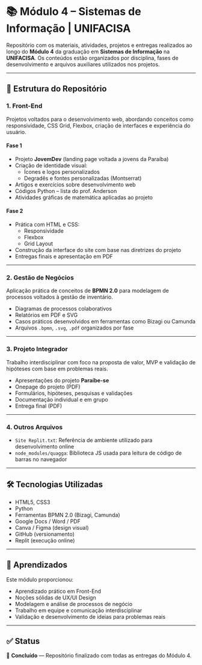 # 📚 Módulo 4 – Sistemas de Informação | UNIFACISA

Repositório com os materiais, atividades, projetos e entregas realizados ao longo do **Módulo 4** da graduação em **Sistemas de Informação** na **UNIFACISA**. Os conteúdos estão organizados por disciplina, fases de desenvolvimento e arquivos auxiliares utilizados nos projetos.

---

## 📁 Estrutura do Repositório

### 1. Front-End
Projetos voltados para o desenvolvimento web, abordando conceitos como responsividade, CSS Grid, Flexbox, criação de interfaces e experiência do usuário.

#### Fase 1
- Projeto **JovemDev** (landing page voltada a jovens da Paraíba)
- Criação de identidade visual:
  - Ícones e logos personalizados
  - Degradês e fontes personalizadas (Montserrat)
- Artigos e exercícios sobre desenvolvimento web
- Códigos Python – lista do prof. Anderson
- Atividades gráficas de matemática aplicadas ao projeto

#### Fase 2
- Prática com HTML e CSS:
  - Responsividade
  - Flexbox
  - Grid Layout
- Construção da interface do site com base nas diretrizes do projeto
- Entregas finais e apresentação em PDF

---

### 2. Gestão de Negócios
Aplicação prática de conceitos de **BPMN 2.0** para modelagem de processos voltados à gestão de inventário.

- Diagramas de processos colaborativos
- Relatórios em PDF e SVG
- Casos práticos desenvolvidos em ferramentas como Bizagi ou Camunda
- Arquivos `.bpmn`, `.svg`, `.pdf` organizados por fase

---

### 3. Projeto Integrador
Trabalho interdisciplinar com foco na proposta de valor, MVP e validação de hipóteses com base em problemas reais.

- Apresentações do projeto **Paraíbe-se**
- Onepage do projeto (PDF)
- Formulários, hipóteses, pesquisas e validações
- Documentação individual e em grupo
- Entrega final (PDF)

---

### 4. Outros Arquivos
- `Site Replit.txt`: Referência de ambiente utilizado para desenvolvimento online
- `node_modules/quagga`: Biblioteca JS usada para leitura de código de barras no navegador

---

## 🛠️ Tecnologias Utilizadas
- HTML5, CSS3
- Python
- Ferramentas BPMN 2.0 (Bizagi, Camunda)
- Google Docs / Word / PDF
- Canva / Figma (design visual)
- GitHub (versionamento)
- Replit (execução online)

---

## 🧠 Aprendizados
Este módulo proporcionou:
- Aprendizado prático em Front-End
- Noções sólidas de UX/UI Design
- Modelagem e análise de processos de negócio
- Trabalho em equipe e comunicação interdisciplinar
- Validação e desenvolvimento de ideias para problemas reais

---

## ✅ Status
📌 **Concluído** — Repositório finalizado com todas as entregas do Módulo 4.
